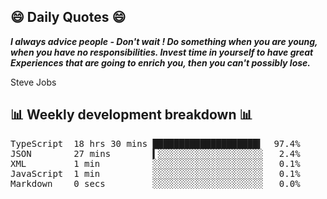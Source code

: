## 😄 Daily Quotes 😄

_**I always advice people - Don't wait ! Do something when you are young, when you have no responsibilities. Invest time in yourself to have great Experiences that are going to enrich you, then you can't possibly lose.**_

Steve Jobs



## 📊 Weekly development breakdown 📊

<pre>TypeScript  18 hrs 30 mins ████████████████████▍  97.4%
JSON        27 mins        ▍░░░░░░░░░░░░░░░░░░░░   2.4%
XML         1 min          ░░░░░░░░░░░░░░░░░░░░░   0.1%
JavaScript  1 min          ░░░░░░░░░░░░░░░░░░░░░   0.1%
Markdown    0 secs         ░░░░░░░░░░░░░░░░░░░░░   0.0%</pre>
